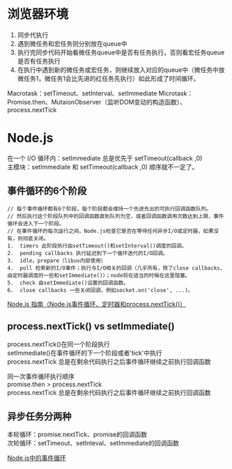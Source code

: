 # 浏览器环境
1.  同步代执行
2.  遇到微任务和宏任务则分别放在queue中
3.  执行完同步代码开始看微任务queue中是否有任务执行，否则看宏任务queue是否有任务执行
4.  在执行中遇到新的微任务或宏任务，则继续放入对应的queue中（微任务中放微任务1，微任务1会比先进的红任务先执行）如此形成了时间循环。
   
Macrotask：setTimeout、setInterval、setImmediate
Microtask：Promise.then、MutaionObserver（监听DOM变动的构造函数）、process.nextTick

# Node.js
在一个 I/O 循环内：setImmediate 总是优先于 setTimeout(callback ,0)<br>
主模块：setImmediate 和 setTimeout(callback ,0) 顺序就不一定了。
##  事件循环的6个阶段
```
// 每个事件循环都有6个阶段，每个阶段都会维持一个先进先出的可执行回调函数队列。
// 然后执行这个阶段队列中的回调函数直到队列为空，或者回调函数调用次数达到上限，事件循环会进入下一个阶段。
// 在事件循环的每次运行之间，Node.js检查它是否在等待任何异步I/O或定时器，如果没有，则彻底关闭。
1.  timers 此阶段执行由setTimeout()和setInterval()调度的回调。
2.  pending callbacks 执行延迟到下一个循环迭代的I/O回调。
3.  idle，prepare（libuv内部使用）
4.  poll 检索新的I/O事件；执行与I/O相关的回调（几乎所有，除了close callbacks、由定时器调度的一些和setImmediate()）；node将在适当的时候在这里阻塞。
5.  check 由setImmediate()设置的回调函数。
6.  close callbacks 一些关闭回调，例如socket.on('close', ...)。
```
[Node.js 指南（Node.js事件循环、定时器和process.nextTick()）](https://segmentfault.com/a/1190000017017364)
##  process.nextTick() vs setImmediate()
process.nextTick()在同一个阶段执行<br>
setImmediate()在事件循环的下一个阶段或者'tick'中执行<br>
process.nextTick 总是在剩余代码执行之后事件循环继续之前执行回调函数<br>

同一次事件循环执行顺序<br>
promise.then > process.nextTick<br>
process.nextTick 总是在剩余代码执行之后事件循环继续之前执行回调函数<br>
##  异步任务分两种
本轮循环：promise.nextTick、promise的回调函数<br>
次轮循环：setTimeout、setInteval、setImmediate的回调函数<br>

[Node.js中的事件循环](https://www.jianshu.com/p/8cab6821bab7)





